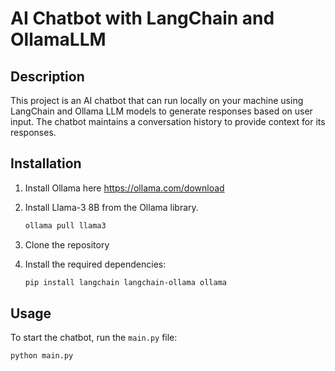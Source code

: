 # AI Chatbot with LangChain and OllamaLLM

## Description
This project is an AI chatbot that can run locally on your machine using LangChain and Ollama LLM models to generate responses based on user input. The chatbot maintains a conversation history to provide context for its responses.

## Installation
1. Install Ollama here https://ollama.com/download
2. Install Llama-3 8B from the Ollama library.
    ```sh
   ollama pull llama3
    ```
   
4. Clone the repository

5. Install the required dependencies:
    ```sh
    pip install langchain langchain-ollama ollama
    ```

## Usage
To start the chatbot, run the `main.py` file:
```sh
python main.py
